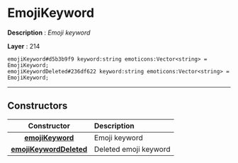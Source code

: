 # EmojiKeyword

**Description** : *Emoji keyword*

**Layer** : 214

```tl
emojiKeyword#d5b3b9f9 keyword:string emoticons:Vector<string> = EmojiKeyword;
emojiKeywordDeleted#236df622 keyword:string emoticons:Vector<string> = EmojiKeyword;
```

---

## Constructors

| Constructor | Description |
| :---: | :--- |
| [**emojiKeyword**](constructor/emojiKeyword) | Emoji keyword |
| [**emojiKeywordDeleted**](constructor/emojiKeywordDeleted) | Deleted emoji keyword |